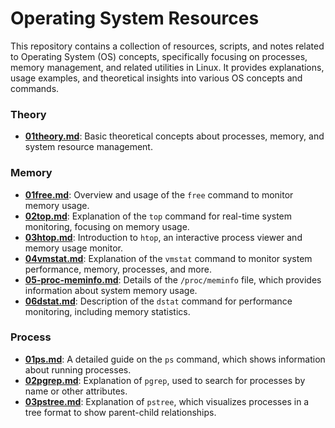 # Operating System Resources

This repository contains a collection of resources, scripts, and notes related to Operating System (OS) concepts, specifically focusing on processes, memory management, and related utilities in Linux. It provides explanations, usage examples, and theoretical insights into various OS concepts and commands.

### Theory
- [**01theory.md**](./basic/01theory.md): Basic theoretical concepts about processes, memory, and system resource management.

### Memory
- [**01free.md**](./memory/01free.md): Overview and usage of the `free` command to monitor memory usage.
- [**02top.md**](./memory/02top.md): Explanation of the `top` command for real-time system monitoring, focusing on memory usage.
- [**03htop.md**](./memory/03htop.md): Introduction to `htop`, an interactive process viewer and memory usage monitor.
- [**04vmstat.md**](./memory/04vmstat.md): Explanation of the `vmstat` command to monitor system performance, memory, processes, and more.
- [**05-proc-meminfo.md**](./memory/05-proc-meminfo.md): Details of the `/proc/meminfo` file, which provides information about system memory usage.
- [**06dstat.md**](./memory/06dstat.md): Description of the `dstat` command for performance monitoring, including memory statistics.

### Process
- [**01ps.md**](./process/01ps.md): A detailed guide on the `ps` command, which shows information about running processes.
- [**02pgrep.md**](./process/02pgrep.md): Explanation of `pgrep`, used to search for processes by name or other attributes.
- [**03pstree.md**](./process/03pstree.md): Explanation of `pstree`, which visualizes processes in a tree format to show parent-child relationships.